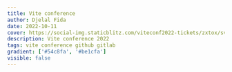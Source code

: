 ```yaml
---
title: Vite conference
author: Djelal Fida
date: 2022-10-11
cover: https://social-img.staticblitz.com/viteconf2022-tickets/zxtox/svelte
description: Vite conference 2022
tags: vite conference github gitlab
gradient: ['#54c8fa', '#be1cfa']
visible: false
---
```

